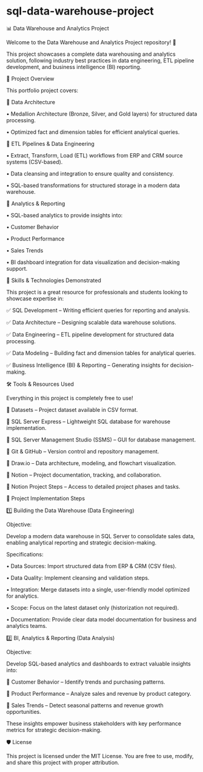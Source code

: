 # sql-data-warehouse-project

📊 Data Warehouse and Analytics Project

Welcome to the Data Warehouse and Analytics Project repository! 🚀

This project showcases a complete data warehousing and analytics solution, following industry best practices in data engineering, ETL pipeline development, and business intelligence (BI) reporting.

📖 Project Overview

This portfolio project covers:

🔹 Data Architecture

•	Medallion Architecture (Bronze, Silver, and Gold layers) for structured data processing.

•	Optimized fact and dimension tables for efficient analytical queries.


🔹 ETL Pipelines & Data Engineering

•	Extract, Transform, Load (ETL) workflows from ERP and CRM source systems (CSV-based).

•	Data cleansing and integration to ensure quality and consistency.

•	SQL-based transformations for structured storage in a modern data warehouse.


🔹 Analytics & Reporting

•	SQL-based analytics to provide insights into:

•	Customer Behavior

•	Product Performance

•	Sales Trends

•	BI dashboard integration for data visualization and decision-making support.


🎯 Skills & Technologies Demonstrated

This project is a great resource for professionals and students looking to showcase expertise in:


✅ SQL Development – Writing efficient queries for reporting and analysis.

✅ Data Architecture – Designing scalable data warehouse solutions.

✅ Data Engineering – ETL pipeline development for structured data processing.

✅ Data Modeling – Building fact and dimension tables for analytical queries.

✅ Business Intelligence (BI) & Reporting – Generating insights for decision-making.


🛠️ Tools & Resources Used

Everything in this project is completely free to use!

🔹 Datasets – Project dataset available in CSV format.

🔹 SQL Server Express – Lightweight SQL database for warehouse implementation.

🔹 SQL Server Management Studio (SSMS) – GUI for database management.

🔹 Git & GitHub – Version control and repository management.

🔹 Draw.io – Data architecture, modeling, and flowchart visualization.

🔹 Notion – Project documentation, tracking, and collaboration.

🔹 Notion Project Steps – Access to detailed project phases and tasks.


🚀 Project Implementation Steps

1️⃣ Building the Data Warehouse (Data Engineering)

Objective:

Develop a modern data warehouse in SQL Server to consolidate sales data, enabling analytical reporting and strategic decision-making.


Specifications:

•	Data Sources: Import structured data from ERP & CRM (CSV files).

•	Data Quality: Implement cleansing and validation steps.

•	Integration: Merge datasets into a single, user-friendly model optimized for analytics.

•	Scope: Focus on the latest dataset only (historization not required).

•	Documentation: Provide clear data model documentation for business and analytics teams.


2️⃣ BI, Analytics & Reporting (Data Analysis)


Objective:


Develop SQL-based analytics and dashboards to extract valuable insights into:


📌 Customer Behavior – Identify trends and purchasing patterns.

📌 Product Performance – Analyze sales and revenue by product category.

📌 Sales Trends – Detect seasonal patterns and revenue growth opportunities.


These insights empower business stakeholders with key performance metrics for strategic decision-making.



🛡️ License

This project is licensed under the MIT License. You are free to use, modify, and share this project with proper attribution.
